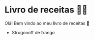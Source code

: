 # Livro de receitas  :man_cook:



Olá! Bem vindo ao meu livro de receitas :wave:

- Strogonoff de frango
